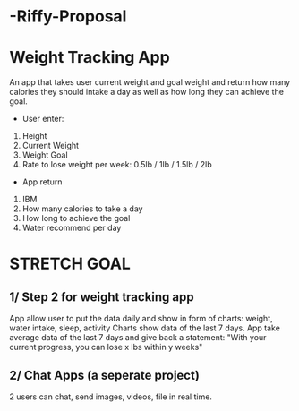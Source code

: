 # -Riffy-Proposal


# Weight Tracking App
An app that takes user current weight and goal weight and return how many calories they should intake a day as well as how long they can achieve the goal.

* User enter:
1. Height
2. Current Weight
3. Weight Goal
4. Rate to lose weight per week: 0.5lb / 1lb / 1.5lb / 2lb

 * App return
 1. IBM
 2. How many calories to take a day
 3. How long to achieve the goal
 4. Water recommend per day
 
 
# STRETCH GOAL 

## 1/ Step 2 for weight tracking app
App allow user to put the data daily and show in form of charts: weight, water intake, sleep, activity
Charts show data of the last 7 days. App take average data of the last 7 days and give back a statement: 
"With your current progress, you can lose x lbs within y weeks"

## 2/ Chat Apps (a seperate project)
2 users can chat, send images, videos, file in real time.
